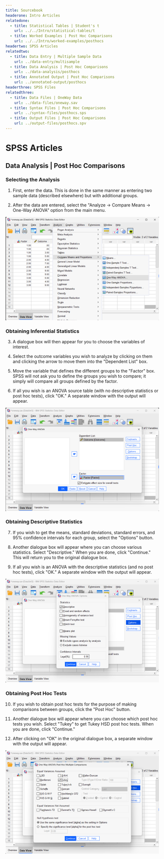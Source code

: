 ```yaml
---
title: Sourcebook
headerone: Intro Articles
relatedone:
  - title: Statistical Tables | Student's t
    url: ../../Intro/statistical-tables/t
  - title: Worked Examples | Post Hoc Comparisons
    url: ../../Intro/worked-examples/posthocs
headertwo: SPSS Articles
relatedtwo:
  - title: Data Entry | Multiple Sample Data
    url: ../data-entry/multisample
  - title: Data Analysis | Post Hoc Comparisons
    url: ../data-analysis/posthocs
  - title: Annotated Output | Post Hoc Comparisons
    url: ../annotated-output/posthocs
headerthree: SPSS Files
relatedthree:
  - title: Data Files | OneWay Data
    url: ../data-files/oneway.sav
  - title: Syntax Files | Post Hoc Comparisons
    url: ../syntax-files/posthocs.sps
  - title: Output Files | Post Hoc Comparisons
    url: ../output-files/posthocs.spv
---
```


# SPSS Articles

## Data Analysis | Post Hoc Comparisons

### Selecting the Analysis

1. First, enter the data. This is done in the same manner as entering two sample data (described elsewhere) but with additional groups.

2. After the data are entered, select the "Analyze → Compare Means → One-Way ANOVA" option from the main menu.

<p align="center"><kbd><img src="posthocs1.png"></kbd></p>

### Obtaining Inferential Statistics
 
3. A dialogue box will then appear for you to choose the variables of interest. 

4. Select the outcome variables you wish to analyze by clicking on them and clicking the arrow to move them into the "Dependent List" box.

5. Move the variable that defines the different groups to the "Factor" box. SPSS will not ask you to define the groups you wish to compare; it simply will compare all groups defined by the factor. 

6. If all you wish is an ANOVA source table (with no descriptive statistics or post hoc tests), click "OK." A separate window with the output will appear.

<p align="center"><kbd><img src="posthocs2.png"></kbd></p>

### Obtaining Descriptive Statistics

7. If you wish to get the means, standard deviations, standard errors, and 95%  confidence intervals for each group, select the "Options" button.

 8. Another dialogue box will appear where you can choose various statistics. Select "Descriptive." When you are done, click "Continue." This will return you to the  original dialogue box. 

 9. If all you wish is an ANOVA with the descriptive  statistics (and no post hoc tests), click "OK." A separate window with the output will appear.

<p align="center"><kbd><img src="posthocs3.png"></kbd></p>

### Obtaining Post Hoc Tests

10. If you wish to obtain post hoc tests for the purpose of making comparisons between  groups, click the "Post Hoc" button.

11. Another dialogue box will appear where you can choose which post hoc tests you wish. Select "Tukey" to get Tukey HSD post hoc tests. When you are done, click "Continue."

12. After clicking on "OK" in the original dialogue box, a separate window with the output will appear.

<p align="center"><kbd><img src="posthocs4.png"></kbd></p>
